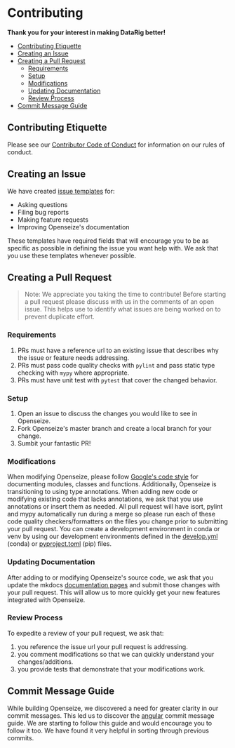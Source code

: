 # Contributing

**Thank you for your interest in making DataRig better!**

- [Contributing Etiquette](#contributing-etiquette)
- [Creating an Issue](#creating-an-issue)
- [Creating a Pull Request](#creating-a-pull-request)
    * [Requirements](#requiirements)
    * [Setup](#setup)
    * [Modifications](#modifications)
    * [Updating Documentation](#update-documentation)
    * [Review Process](#review-process)
- [Commit Message Guide](#coomit-message-guide)


## Contributing Etiquette

Please see our [Contributor Code of Conduct](
https://github.com/mscaudill/openseize/blob/master/CODE_OF_CONDUCT.md) for
information on our rules of conduct.

## Creating an Issue

We have created [issue templates](
https://github.com/mscaudill/openseize/issues) for:

- Asking questions
- Filing bug reports
- Making feature requests
- Improving Openseize's documentation

These templates have required fields that will encourage you to be as
specific as possible in defining the issue you want help with. We ask that
you use these templates whenever possible.

## Creating a Pull Request

> Note: We appreciate you taking the time to contribute! Before starting
> a pull request please discuss with us in the comments of an open issue.
> This helps use to identify what issues are being worked on to prevent
> duplicate effort.

### Requirements

1. PRs must have a reference url to an existing issue that describes why the
   issue or feature needs addressing.
2. PRs must pass code quality checks with `pylint` and pass static type
   checking with `mypy` where appropriate.
3. PRs must have unit test with `pytest` that cover the changed behavior.

### Setup

1. Open an issue to discuss the changes you would like to see in Openseize.
2. Fork Openseize's master branch and create a local branch for your change.
3. Sumbit your fantastic PR!

### Modifications

When modifying Openseize, please follow [Google's code style](
https://google.github.io/styleguide/pyguide.html) for documenting modules,
classes and functions. Additionally, Openseize is transitioning to using
type annotations. When adding new code or modifying existing code that
lacks annotations, we ask that you use annotations or insert them as needed.
All pull request will have isort, pylint and mypy automatically run during
a merge so please run each of these code quality checkers/formatters on the
files you change prior to submitting your pull request. You can create
a development environment in conda or venv by using our development
environments defined in the [develop.yml](
https://github.com/mscaudill/openseize/blob/master/develop.yml) (conda) or
[pyproject.toml](
https://github.com/mscaudill/openseize/blob/master/pyproject.toml) (pip)
files.

### Updating Documentation

After adding to or modifying Openseize's source code, we ask that you update
the mkdocs [documentation pages](
https://github.com/mscaudill/datarig/tree/master/docs) and submit those
changes with your pull request. This will allow us to more quickly get your
new features integrated with Openseize.

### Review Process

To expedite a review of your pull request, we ask that:
1. you reference the issue url your pull request is addressing.
2. you comment modifications so that we can quickly understand your
   changes/additions.
3. you provide tests that demonstrate that your modifications work.

## Commit Message Guide

While building Openseize, we discovered a need for greater clarity in our
commit messages. This led us to discover the [angular](
https://gist.github.com/brianclements/841ea7bffdb01346392c) commit message
guide. We are starting to follow this guide and would encourage you to
follow it too. We have found it very helpful in sorting through previous
commits.





